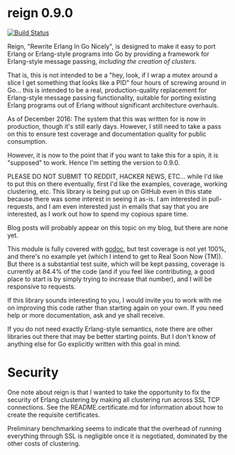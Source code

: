 reign 0.9.0
===========

[![Build Status](https://travis-ci.org/thejerf/reign.png?branch=master)](https://travis-ci.org/thejerf/reign)

Reign, "Rewrite Erlang In Go Nicely", is designed to make it easy to port
Erlang or Erlang-style programs into Go by providing a framework for
Erlang-style message passing, _including the creation of clusters_.

That is, this is not intended to be a "hey, look, if I wrap a mutex around
a slice I get something that looks like a PID" four hours of screwing
around in Go... this is intended to be a real, production-quality
replacement for Erlang-style message passing functionality, suitable for
porting existing Erlang programs out of Erlang without significant
architecture overhauls.

As of December 2016: The system that this was written for is now in
production, though it's still early days. However, I still need to
take a pass on this to ensure test coverage and documentation quality
for public consumption.

However, it is now to the point that if you want to take this for a
spin, it is "supposed" to work. Hence I'm setting the version to 0.9.0.

PLEASE DO NOT SUBMIT TO REDDIT, HACKER NEWS, ETC... while I'd like to put
this on there eventually, first I'd like the examples, coverage, working
clustering, etc. This library is being put up on GitHub even in this state
because there was some interest in seeing it as-is. I am interested in
pull-requests, and I am even interested just in emails that say that you
are interested, as I work out how to spend my copious spare time.

Blog posts will probably appear on this topic on my blog, but there are
none yet.

This module is fully covered with
[godoc](http://godoc.org/github.com/thejerf/reign), but test coverage is
not yet 100%, and there's no example yet (which I intend to get to Real
Soon Now (TM)). But there is a substantial test suite, which will be kept
passing, coverage is currently at 84.4% of the code (and if you feel like
contributing, a good place to start is by simply trying to increase that
number), and I will be responsive to requests.

If this library sounds interesting to you, I would invite you to work with
me on improving this code rather than starting again on your own. If you
need help or more documentation, ask and ye shall receive.

If you do not need exactly Erlang-style semantics, note there are other
libraries out there that may be better starting points. But I don't know of
anything else for Go explicitly written with this goal in mind.

Security
========

One note about reign is that I wanted to take the opportunity to fix the
security of Erlang clustering by making all clustering run across SSL TCP
connections. See the README.certificate.md for information about how to
create the requisite certificates.

Preliminary benchmarking seems to indicate that the overhead of running
everything through SSL is negligible once it is negotiated, dominated
by the other costs of clustering.
